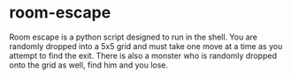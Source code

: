 # room-escape
Room escape is a python script designed to run in the shell. You are randomly dropped into a 5x5 grid and must take one move at a time as you
attempt to find the exit. There is also a monster who is randomly dropped onto the grid as well, find him and you lose.
